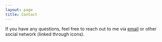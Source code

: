 ```yaml
---
layout: page
title: Contact
---
```


If you have any questions, feel free to reach out to me via [email](mailto:alexpakalniskis3@gmail.com) or other social network (linked through icons).
